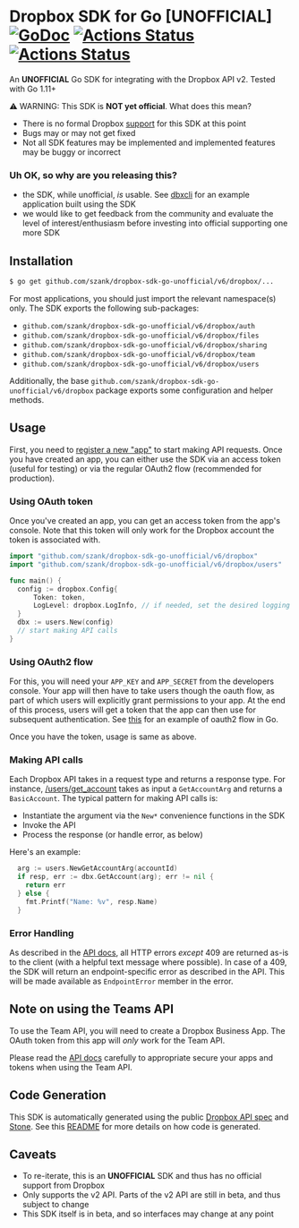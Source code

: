 # Dropbox SDK for Go [UNOFFICIAL] [![GoDoc](https://pkg.go.dev/badge/github.com/szank/dropbox-sdk-go-unofficial/v6/dropbox)](https://pkg.go.dev/github.com/szank/dropbox-sdk-go-unofficial/v6/dropbox) [![Actions Status](https://github.com/szank/dropbox-sdk-go-unofficial/workflows/Test/badge.svg)](https://github.com/szank/dropbox-sdk-go-unofficial/actions) [![Actions Status](https://github.com/szank/dropbox-sdk-go-unofficial/workflows/Lint/badge.svg)](https://github.com/szank/dropbox-sdk-go-unofficial/actions)

An **UNOFFICIAL** Go SDK for integrating with the Dropbox API v2. Tested with Go 1.11+

:warning: WARNING: This SDK is **NOT yet official**. What does this mean?

  * There is no formal Dropbox [support](https://www.dropbox.com/developers/support) for this SDK at this point
  * Bugs may or may not get fixed
  * Not all SDK features may be implemented and implemented features may be buggy or incorrect


### Uh OK, so why are you releasing this?

  * the SDK, while unofficial, _is_ usable. See [dbxcli](https://github.com/szank/dbxcli) for an example application built using the SDK
  * we would like to get feedback from the community and evaluate the level of interest/enthusiasm before investing into official supporting one more SDK

## Installation

```sh
$ go get github.com/szank/dropbox-sdk-go-unofficial/v6/dropbox/...
```

For most applications, you should just import the relevant namespace(s) only. The SDK exports the following sub-packages:

* `github.com/szank/dropbox-sdk-go-unofficial/v6/dropbox/auth`
* `github.com/szank/dropbox-sdk-go-unofficial/v6/dropbox/files`
* `github.com/szank/dropbox-sdk-go-unofficial/v6/dropbox/sharing`
* `github.com/szank/dropbox-sdk-go-unofficial/v6/dropbox/team`
* `github.com/szank/dropbox-sdk-go-unofficial/v6/dropbox/users`

Additionally, the base `github.com/szank/dropbox-sdk-go-unofficial/v6/dropbox` package exports some configuration and helper methods.

## Usage

First, you need to [register a new "app"](https://dropbox.com/developers/apps) to start making API requests. Once you have created an app, you can either use the SDK via an access token (useful for testing) or via the regular OAuth2 flow (recommended for production).

### Using OAuth token

Once you've created an app, you can get an access token from the app's console. Note that this token will only work for the Dropbox account the token is associated with.

```go
import "github.com/szank/dropbox-sdk-go-unofficial/v6/dropbox"
import "github.com/szank/dropbox-sdk-go-unofficial/v6/dropbox/users"

func main() {
  config := dropbox.Config{
      Token: token,
      LogLevel: dropbox.LogInfo, // if needed, set the desired logging level. Default is off
  }
  dbx := users.New(config)
  // start making API calls
}
```

### Using OAuth2 flow

For this, you will need your `APP_KEY` and `APP_SECRET` from the developers console. Your app will then have to take users though the oauth flow, as part of which users will explicitly grant permissions to your app. At the end of this process, users will get a token that the app can then use for subsequent authentication. See [this](https://pkg.go.dev/golang.org/x/oauth2#example-Config) for an example of oauth2 flow in Go.

Once you have the token, usage is same as above.

### Making API calls

Each Dropbox API takes in a request type and returns a response type. For instance, [/users/get_account](https://www.dropbox.com/developers/documentation/http/documentation#users-get_account) takes as input a `GetAccountArg` and returns a `BasicAccount`. The typical pattern for making API calls is:

  * Instantiate the argument via the `New*` convenience functions in the SDK
  * Invoke the API
  * Process the response (or handle error, as below)

Here's an example:

```go
  arg := users.NewGetAccountArg(accountId)
  if resp, err := dbx.GetAccount(arg); err != nil {
    return err
  } else {
    fmt.Printf("Name: %v", resp.Name)
  }
```

### Error Handling

As described in the [API docs](https://www.dropbox.com/developers/documentation/http/documentation#error-handling), all HTTP errors _except_ 409 are returned as-is to the client (with a helpful text message where possible). In case of a 409, the SDK will return an endpoint-specific error as described in the API. This will be made available as `EndpointError` member in the error.

## Note on using the Teams API

To use the Team API, you will need to create a Dropbox Business App. The OAuth token from this app will _only_ work for the Team API.

Please read the [API docs](https://www.dropbox.com/developers/documentation/http/teams) carefully to appropriate secure your apps and tokens when using the Team API.

## Code Generation

This SDK is automatically generated using the public [Dropbox API spec](https://github.com/szank/dropbox-api-spec) and [Stone](https://github.com/szank/stone). See this [README](https://github.com/szank/dropbox-sdk-go-unofficial/blob/master/generator/README.md)
for more details on how code is generated. 

## Caveats

  * To re-iterate, this is an **UNOFFICIAL** SDK and thus has no official support from Dropbox
  * Only supports the v2 API. Parts of the v2 API are still in beta, and thus subject to change
  * This SDK itself is in beta, and so interfaces may change at any point
